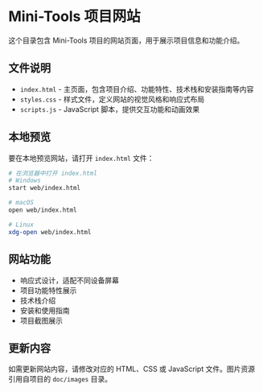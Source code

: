 # Mini-Tools 项目网站

这个目录包含 Mini-Tools 项目的网站页面，用于展示项目信息和功能介绍。

## 文件说明

- `index.html` - 主页面，包含项目介绍、功能特性、技术栈和安装指南等内容
- `styles.css` - 样式文件，定义网站的视觉风格和响应式布局
- `scripts.js` - JavaScript 脚本，提供交互功能和动画效果

## 本地预览

要在本地预览网站，请打开 `index.html` 文件：

```bash
# 在浏览器中打开 index.html
# Windows
start web/index.html

# macOS
open web/index.html

# Linux
xdg-open web/index.html
```

## 网站功能

- 响应式设计，适配不同设备屏幕
- 项目功能特性展示
- 技术栈介绍
- 安装和使用指南
- 项目截图展示

## 更新内容

如需更新网站内容，请修改对应的 HTML、CSS 或 JavaScript 文件。图片资源引用自项目的 `doc/images` 目录。
